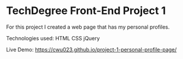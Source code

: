 # TechDegree Front-End Project 1

For this project I created a web page that has my personal profiles.

Technologies used:
HTML 
CSS
jQuery


Live Demo: https://cwu023.github.io/project-1-personal-profile-page/
